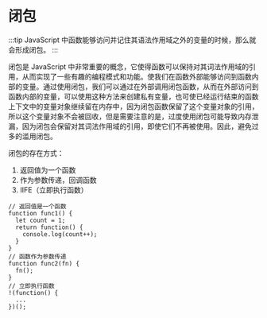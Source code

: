 # 闭包
:::tip
JavaScript 中函数能够访问并记住其语法作用域之外的变量的时候，那么就会形成闭包。
:::

闭包是 JavaScript 中非常重要的概念，它使得函数可以保持对其词法作用域的引用，从而实现了一些有趣的编程模式和功能。使我们在函数外部能够访问到函数内部的变量。通过使用闭包，我们可以通过在外部调用闭包函数，从而在外部访问到函数内部的变量，可以使用这种方法来创建私有变量，也可使已经运行结束的函数上下文中的变量对象继续留在内存中，因为闭包函数保留了这个变量对象的引用，所以这个变量对象不会被回收，但是需要注意的是，过度使用闭包可能导致内存泄漏，因为闭包会保留对其词法作用域的引用，即使它们不再被使用。因此，避免过多的滥用闭包。

闭包的存在方式：
1. 返回值为一个函数
2. 作为参数传递，回调函数
3. IIFE（立即执行函数）

```js{2}
// 返回值是一个函数
function func1() {
  let count = 1;
  return function() {
    console.log(count++);
  }
}
// 函数作为参数传递
function func2(fn) {
  fn();
}
// 立即执行函数
!(function() {
  ...
})();
```